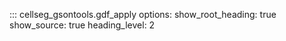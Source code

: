::: cellseg_gsontools.gdf_apply
    options:
      show_root_heading: true
      show_source: true
      heading_level: 2
